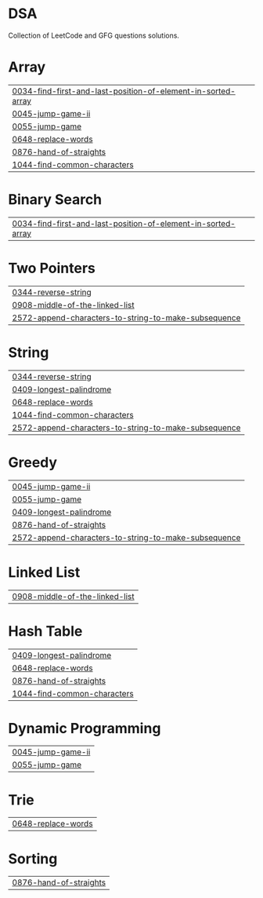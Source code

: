 # DSA
Collection of LeetCode and GFG questions solutions.


# Array
|  |
| ------- |
| [0034-find-first-and-last-position-of-element-in-sorted-array](https://github.com/om1512/DSA/tree/master/0034-find-first-and-last-position-of-element-in-sorted-array) |
| [0045-jump-game-ii](https://github.com/om1512/DSA/tree/master/0045-jump-game-ii) |
| [0055-jump-game](https://github.com/om1512/DSA/tree/master/0055-jump-game) |
| [0648-replace-words](https://github.com/om1512/DSA/tree/master/0648-replace-words) |
| [0876-hand-of-straights](https://github.com/om1512/DSA/tree/master/0876-hand-of-straights) |
| [1044-find-common-characters](https://github.com/om1512/DSA/tree/master/1044-find-common-characters) |
# Binary Search
|  |
| ------- |
| [0034-find-first-and-last-position-of-element-in-sorted-array](https://github.com/om1512/DSA/tree/master/0034-find-first-and-last-position-of-element-in-sorted-array) |
# Two Pointers
|  |
| ------- |
| [0344-reverse-string](https://github.com/om1512/DSA/tree/master/0344-reverse-string) |
| [0908-middle-of-the-linked-list](https://github.com/om1512/DSA/tree/master/0908-middle-of-the-linked-list) |
| [2572-append-characters-to-string-to-make-subsequence](https://github.com/om1512/DSA/tree/master/2572-append-characters-to-string-to-make-subsequence) |
# String
|  |
| ------- |
| [0344-reverse-string](https://github.com/om1512/DSA/tree/master/0344-reverse-string) |
| [0409-longest-palindrome](https://github.com/om1512/DSA/tree/master/0409-longest-palindrome) |
| [0648-replace-words](https://github.com/om1512/DSA/tree/master/0648-replace-words) |
| [1044-find-common-characters](https://github.com/om1512/DSA/tree/master/1044-find-common-characters) |
| [2572-append-characters-to-string-to-make-subsequence](https://github.com/om1512/DSA/tree/master/2572-append-characters-to-string-to-make-subsequence) |
# Greedy
|  |
| ------- |
| [0045-jump-game-ii](https://github.com/om1512/DSA/tree/master/0045-jump-game-ii) |
| [0055-jump-game](https://github.com/om1512/DSA/tree/master/0055-jump-game) |
| [0409-longest-palindrome](https://github.com/om1512/DSA/tree/master/0409-longest-palindrome) |
| [0876-hand-of-straights](https://github.com/om1512/DSA/tree/master/0876-hand-of-straights) |
| [2572-append-characters-to-string-to-make-subsequence](https://github.com/om1512/DSA/tree/master/2572-append-characters-to-string-to-make-subsequence) |
# Linked List
|  |
| ------- |
| [0908-middle-of-the-linked-list](https://github.com/om1512/DSA/tree/master/0908-middle-of-the-linked-list) |
# Hash Table
|  |
| ------- |
| [0409-longest-palindrome](https://github.com/om1512/DSA/tree/master/0409-longest-palindrome) |
| [0648-replace-words](https://github.com/om1512/DSA/tree/master/0648-replace-words) |
| [0876-hand-of-straights](https://github.com/om1512/DSA/tree/master/0876-hand-of-straights) |
| [1044-find-common-characters](https://github.com/om1512/DSA/tree/master/1044-find-common-characters) |
# Dynamic Programming
|  |
| ------- |
| [0045-jump-game-ii](https://github.com/om1512/DSA/tree/master/0045-jump-game-ii) |
| [0055-jump-game](https://github.com/om1512/DSA/tree/master/0055-jump-game) |
# Trie
|  |
| ------- |
| [0648-replace-words](https://github.com/om1512/DSA/tree/master/0648-replace-words) |
# Sorting
|  |
| ------- |
| [0876-hand-of-straights](https://github.com/om1512/DSA/tree/master/0876-hand-of-straights) |